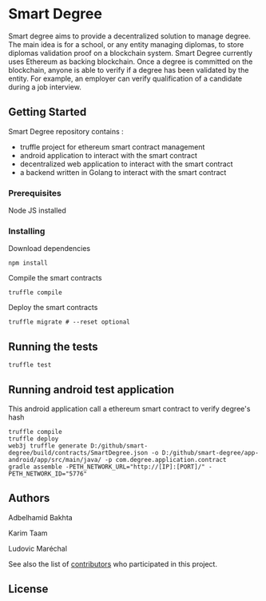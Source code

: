 # Smart Degree

Smart degree aims to provide a decentralized solution to manage degree. The main idea is for a school, or any entity managing diplomas, to store diplomas validation proof on a blockchain system. Smart Degree currently uses Ethereum as backing blockchain. Once a degree is committed on the blockchain, anyone is able to verify if a degree has been validated by the entity. For example, an employer can verify qualification of a candidate during a job interview.

## Getting Started

Smart Degree repository contains :

* truffle project for ethereum smart contract management
* android application to interact with the smart contract
* decentralized web application to interact with the smart contract
* a backend written in Golang to interact with the smart contract

### Prerequisites

Node JS installed

### Installing

Download dependencies

```
npm install
```

Compile the smart contracts

```
truffle compile
```

Deploy the smart contracts

```
truffle migrate # --reset optional
```

## Running the tests

```
truffle test
```

## Running android test application

This android application call a ethereum smart contract to verify degree's hash 

```
truffle compile
truffle deploy
web3j truffle generate D:/github/smart-degree/build/contracts/SmartDegree.json -o D:/github/smart-degree/app-android/app/src/main/java/ -p com.degree.application.contract
gradle assemble -PETH_NETWORK_URL="http://[IP]:[PORT]/" -PETH_NETWORK_ID="5776"
```

## Authors

Adbelhamid Bakhta

Karim Taam

Ludovic Maréchal

See also the list of [contributors](https://github.com/your/project/contributors) who participated in this project.

## License

